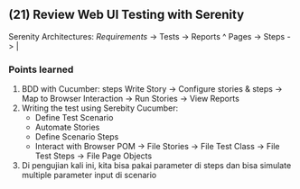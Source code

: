 ## (21) Review Web UI Testing with Serenity
Serenity Architectures:
*Requirements*	 -> Tests  -> Reports
		     ^
Pages	-> Steps ->  |
### Points learned
1. BDD with Cucumber: steps
   Write Story -> Configure stories & steps -> Map to Browser Interaction -> Run Stories -> View Reports
2. Writing the test using Serebity Cucumber:
	* Define Test Scenario
	* Automate Stories
	* Define Scenario Steps
	* Interact with Browser
POM -> File Stories -> File Test Class -> File Test Steps -> File Page Objects
3. Di pengujian kali ini, kita bisa pakai parameter di steps dan bisa simulate multiple parameter input di scenario